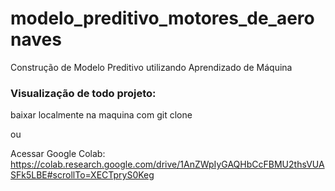 # modelo_preditivo_motores_de_aeronaves

Construção de Modelo Preditivo utilizando Aprendizado de Máquina


### Visualização de todo projeto:
  
  baixar localmente na maquina com git clone 
  
  ou
  
  Acessar Google Colab: https://colab.research.google.com/drive/1AnZWpIyGAQHbCcFBMU2thsVUASFk5LBE#scrollTo=XECTpryS0Keg
